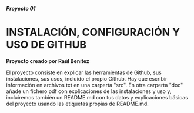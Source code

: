 ***Proyecto 01***

# INSTALACIÓN, CONFIGURACIÓN Y USO DE GITHUB

**Proyecto creado por Raúl Benítez**

El proyecto consiste en explicar las herramientas de Github, sus instalaciones, sus usos, incluido el propio Github.
Hay que escribir información en archivos txt en una carperta "src". En otra carperta "doc" añade un fichero pdf con explicaciones de las instalaciones y uso y, incluiremos también un README.md con tus datos y explicaciones básicas del proyecto usando las etiquetas propias de README.md.

